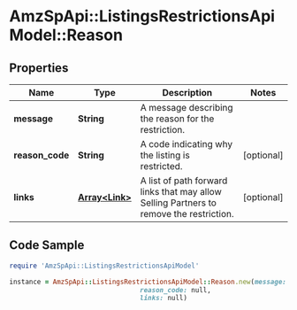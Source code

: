 # AmzSpApi::ListingsRestrictionsApiModel::Reason

## Properties

Name | Type | Description | Notes
------------ | ------------- | ------------- | -------------
**message** | **String** | A message describing the reason for the restriction. | 
**reason_code** | **String** | A code indicating why the listing is restricted. | [optional] 
**links** | [**Array&lt;Link&gt;**](Link.md) | A list of path forward links that may allow Selling Partners to remove the restriction. | [optional] 

## Code Sample

```ruby
require 'AmzSpApi::ListingsRestrictionsApiModel'

instance = AmzSpApi::ListingsRestrictionsApiModel::Reason.new(message: null,
                                 reason_code: null,
                                 links: null)
```



